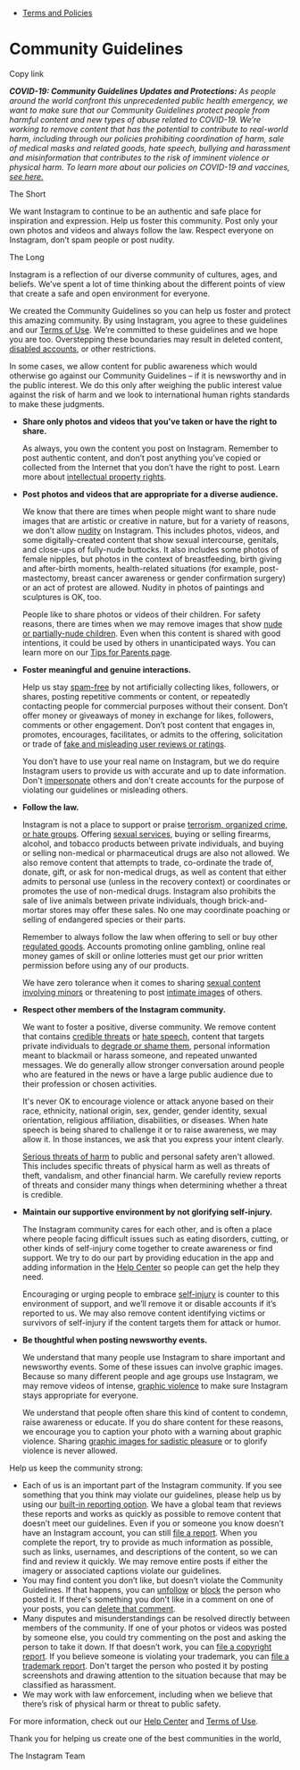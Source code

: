 *   [Terms and Policies](https://help.instagram.com/1417489251945243/?helpref=breadcrumb)

Community Guidelines
====================

Copy link

_**COVID-19: Community Guidelines Updates and Protections:** As people around the world confront this unprecedented public health emergency, we want to make sure that our Community Guidelines protect people from harmful content and new types of abuse related to COVID-19. We’re working to remove content that has the potential to contribute to real-world harm, including through our policies prohibiting coordination of harm, sale of medical masks and related goods, hate speech, bullying and harassment and misinformation that contributes to the risk of imminent violence or physical harm. To learn more about our policies on COVID-19 and vaccines, [see here.](https://help.instagram.com/697825587576762?helpref=faq_content)_

The Short

We want Instagram to continue to be an authentic and safe place for inspiration and expression. Help us foster this community. Post only your own photos and videos and always follow the law. Respect everyone on Instagram, don’t spam people or post nudity.

The Long

Instagram is a reflection of our diverse community of cultures, ages, and beliefs. We’ve spent a lot of time thinking about the different points of view that create a safe and open environment for everyone.

We created the Community Guidelines so you can help us foster and protect this amazing community. By using Instagram, you agree to these guidelines and our [Terms of Use](https://www.instagram.com/legal/terms). We’re committed to these guidelines and we hope you are too. Overstepping these boundaries may result in deleted content, [disabled accounts](https://help.instagram.com/366993040048856?helpref=faq_content), or other restrictions.

In some cases, we allow content for public awareness which would otherwise go against our Community Guidelines – if it is newsworthy and in the public interest. We do this only after weighing the public interest value against the risk of harm and we look to international human rights standards to make these judgments.

*   **Share only photos and videos that you’ve taken or have the right to share.**
    
    As always, you own the content you post on Instagram. Remember to post authentic content, and don’t post anything you’ve copied or collected from the Internet that you don’t have the right to post. Learn more about [intellectual property rights](https://help.instagram.com/126382350847838?helpref=faq_content).
    
*   **Post photos and videos that are appropriate for a diverse audience.**
    
    We know that there are times when people might want to share nude images that are artistic or creative in nature, but for a variety of reasons, we don’t allow [nudity](https://l.instagram.com/?u=https%3A%2F%2Fwww.facebook.com%2Fcommunitystandards%2Fadult_nudity_sexual_activity&e=AT1vjOGqbz5kccwZwuhEUakMlPx2nkD4uHAayEN3kJh6YUjhMMKHX_8d70aoLdnMfErJAJM89Rf7AX0MY3BAthhnCnopvC27s2g3ccI5T3cSwf3WDpo1H-1SGEM3ntEr79OV1tHgdvI3smqRHCLt2QKTFJDBwsqRll6FrQ) on Instagram. This includes photos, videos, and some digitally-created content that show sexual intercourse, genitals, and close-ups of fully-nude buttocks. It also includes some photos of female nipples, but photos in the context of breastfeeding, birth giving and after-birth moments, health-related situations (for example, post-mastectomy, breast cancer awareness or gender confirmation surgery) or an act of protest are allowed. Nudity in photos of paintings and sculptures is OK, too.
    
    People like to share photos or videos of their children. For safety reasons, there are times when we may remove images that show [nude or partially-nude children](https://l.instagram.com/?u=https%3A%2F%2Fwww.facebook.com%2Fcommunitystandards%2Fchild_nudity_sexual_exploitation&e=AT1vjOGqbz5kccwZwuhEUakMlPx2nkD4uHAayEN3kJh6YUjhMMKHX_8d70aoLdnMfErJAJM89Rf7AX0MY3BAthhnCnopvC27s2g3ccI5T3cSwf3WDpo1H-1SGEM3ntEr79OV1tHgdvI3smqRHCLt2QKTFJDBwsqRll6FrQ). Even when this content is shared with good intentions, it could be used by others in unanticipated ways. You can learn more on our [Tips for Parents page](https://help.instagram.com/154475974694511/?helpref=faq_content).
    
*   **Foster meaningful and genuine interactions.**
    
    Help us stay [spam-free](https://l.instagram.com/?u=https%3A%2F%2Fwww.facebook.com%2Fcommunitystandards%2Fspam&e=AT1vjOGqbz5kccwZwuhEUakMlPx2nkD4uHAayEN3kJh6YUjhMMKHX_8d70aoLdnMfErJAJM89Rf7AX0MY3BAthhnCnopvC27s2g3ccI5T3cSwf3WDpo1H-1SGEM3ntEr79OV1tHgdvI3smqRHCLt2QKTFJDBwsqRll6FrQ) by not artificially collecting likes, followers, or shares, posting repetitive comments or content, or repeatedly contacting people for commercial purposes without their consent. Don’t offer money or giveaways of money in exchange for likes, followers, comments or other engagement. Don’t post content that engages in, promotes, encourages, facilitates, or admits to the offering, solicitation or trade of [fake and misleading user reviews or ratings](https://l.instagram.com/?u=https%3A%2F%2Fwww.facebook.com%2Fcommunitystandards%2Ffraud_deception&e=AT1vjOGqbz5kccwZwuhEUakMlPx2nkD4uHAayEN3kJh6YUjhMMKHX_8d70aoLdnMfErJAJM89Rf7AX0MY3BAthhnCnopvC27s2g3ccI5T3cSwf3WDpo1H-1SGEM3ntEr79OV1tHgdvI3smqRHCLt2QKTFJDBwsqRll6FrQ).
    
    You don’t have to use your real name on Instagram, but we do require Instagram users to provide us with accurate and up to date information. Don't [impersonate](https://l.instagram.com/?u=https%3A%2F%2Fwww.facebook.com%2Fcommunitystandards%2Fmisrepresentation&e=AT1vjOGqbz5kccwZwuhEUakMlPx2nkD4uHAayEN3kJh6YUjhMMKHX_8d70aoLdnMfErJAJM89Rf7AX0MY3BAthhnCnopvC27s2g3ccI5T3cSwf3WDpo1H-1SGEM3ntEr79OV1tHgdvI3smqRHCLt2QKTFJDBwsqRll6FrQ) others and don't create accounts for the purpose of violating our guidelines or misleading others.
    
*   **Follow the law.**
    
    Instagram is not a place to support or praise [terrorism, organized crime, or hate groups](https://l.instagram.com/?u=https%3A%2F%2Fwww.facebook.com%2Fcommunitystandards%2Fdangerous_individuals_organizations&e=AT1vjOGqbz5kccwZwuhEUakMlPx2nkD4uHAayEN3kJh6YUjhMMKHX_8d70aoLdnMfErJAJM89Rf7AX0MY3BAthhnCnopvC27s2g3ccI5T3cSwf3WDpo1H-1SGEM3ntEr79OV1tHgdvI3smqRHCLt2QKTFJDBwsqRll6FrQ). Offering [sexual services](https://l.instagram.com/?u=https%3A%2F%2Fwww.facebook.com%2Fcommunitystandards%2Fsexual_solicitation&e=AT1vjOGqbz5kccwZwuhEUakMlPx2nkD4uHAayEN3kJh6YUjhMMKHX_8d70aoLdnMfErJAJM89Rf7AX0MY3BAthhnCnopvC27s2g3ccI5T3cSwf3WDpo1H-1SGEM3ntEr79OV1tHgdvI3smqRHCLt2QKTFJDBwsqRll6FrQ), buying or selling firearms, alcohol, and tobacco products between private individuals, and buying or selling non-medical or pharmaceutical drugs are also not allowed. We also remove content that attempts to trade, co-ordinate the trade of, donate, gift, or ask for non-medical drugs, as well as content that either admits to personal use (unless in the recovery context) or coordinates or promotes the use of non-medical drugs. Instagram also prohibits the sale of live animals between private individuals, though brick-and-mortar stores may offer these sales. No one may coordinate poaching or selling of endangered species or their parts.
    
    Remember to always follow the law when offering to sell or buy other [regulated goods](https://l.instagram.com/?u=https%3A%2F%2Fwww.facebook.com%2Fcommunitystandards%2Fregulated_goods&e=AT1vjOGqbz5kccwZwuhEUakMlPx2nkD4uHAayEN3kJh6YUjhMMKHX_8d70aoLdnMfErJAJM89Rf7AX0MY3BAthhnCnopvC27s2g3ccI5T3cSwf3WDpo1H-1SGEM3ntEr79OV1tHgdvI3smqRHCLt2QKTFJDBwsqRll6FrQ). Accounts promoting online gambling, online real money games of skill or online lotteries must get our prior written permission before using any of our products.
    
    We have zero tolerance when it comes to sharing [sexual content involving minors](https://l.instagram.com/?u=https%3A%2F%2Fwww.facebook.com%2Fcommunitystandards%2Fchild_nudity_sexual_exploitation&e=AT1vjOGqbz5kccwZwuhEUakMlPx2nkD4uHAayEN3kJh6YUjhMMKHX_8d70aoLdnMfErJAJM89Rf7AX0MY3BAthhnCnopvC27s2g3ccI5T3cSwf3WDpo1H-1SGEM3ntEr79OV1tHgdvI3smqRHCLt2QKTFJDBwsqRll6FrQ) or threatening to post [intimate images](https://l.instagram.com/?u=https%3A%2F%2Fwww.facebook.com%2Fcommunitystandards%2Fsexual_exploitation_adults&e=AT1vjOGqbz5kccwZwuhEUakMlPx2nkD4uHAayEN3kJh6YUjhMMKHX_8d70aoLdnMfErJAJM89Rf7AX0MY3BAthhnCnopvC27s2g3ccI5T3cSwf3WDpo1H-1SGEM3ntEr79OV1tHgdvI3smqRHCLt2QKTFJDBwsqRll6FrQ) of others.
    
*   **Respect other members of the Instagram community.**
    
    We want to foster a positive, diverse community. We remove content that contains [credible threats](https://l.instagram.com/?u=https%3A%2F%2Fwww.facebook.com%2Fcommunitystandards%2Fcredible_violence&e=AT1vjOGqbz5kccwZwuhEUakMlPx2nkD4uHAayEN3kJh6YUjhMMKHX_8d70aoLdnMfErJAJM89Rf7AX0MY3BAthhnCnopvC27s2g3ccI5T3cSwf3WDpo1H-1SGEM3ntEr79OV1tHgdvI3smqRHCLt2QKTFJDBwsqRll6FrQ) or [hate speech](https://l.instagram.com/?u=https%3A%2F%2Fwww.facebook.com%2Fcommunitystandards%2Fhate_speech&e=AT1vjOGqbz5kccwZwuhEUakMlPx2nkD4uHAayEN3kJh6YUjhMMKHX_8d70aoLdnMfErJAJM89Rf7AX0MY3BAthhnCnopvC27s2g3ccI5T3cSwf3WDpo1H-1SGEM3ntEr79OV1tHgdvI3smqRHCLt2QKTFJDBwsqRll6FrQ), content that targets private individuals to [degrade or shame them](https://l.instagram.com/?u=https%3A%2F%2Fwww.facebook.com%2Fcommunitystandards%2Fbullying&e=AT1vjOGqbz5kccwZwuhEUakMlPx2nkD4uHAayEN3kJh6YUjhMMKHX_8d70aoLdnMfErJAJM89Rf7AX0MY3BAthhnCnopvC27s2g3ccI5T3cSwf3WDpo1H-1SGEM3ntEr79OV1tHgdvI3smqRHCLt2QKTFJDBwsqRll6FrQ), personal information meant to blackmail or harass someone, and repeated unwanted messages. We do generally allow stronger conversation around people who are featured in the news or have a large public audience due to their profession or chosen activities.
    
    It's never OK to encourage violence or attack anyone based on their race, ethnicity, national origin, sex, gender, gender identity, sexual orientation, religious affiliation, disabilities, or diseases. When hate speech is being shared to challenge it or to raise awareness, we may allow it. In those instances, we ask that you express your intent clearly.
    
    [Serious threats of harm](https://l.instagram.com/?u=https%3A%2F%2Fwww.facebook.com%2Fcommunitystandards%2Fcredible_violence&e=AT1vjOGqbz5kccwZwuhEUakMlPx2nkD4uHAayEN3kJh6YUjhMMKHX_8d70aoLdnMfErJAJM89Rf7AX0MY3BAthhnCnopvC27s2g3ccI5T3cSwf3WDpo1H-1SGEM3ntEr79OV1tHgdvI3smqRHCLt2QKTFJDBwsqRll6FrQ) to public and personal safety aren't allowed. This includes specific threats of physical harm as well as threats of theft, vandalism, and other financial harm. We carefully review reports of threats and consider many things when determining whether a threat is credible.
    
*   **Maintain our supportive environment by not glorifying self-injury.**
    
    The Instagram community cares for each other, and is often a place where people facing difficult issues such as eating disorders, cutting, or other kinds of self-injury come together to create awareness or find support. We try to do our part by providing education in the app and adding information in the [Help Center](https://help.instagram.com/) so people can get the help they need.
    
    Encouraging or urging people to embrace [self-injury](https://l.instagram.com/?u=https%3A%2F%2Fwww.facebook.com%2Fcommunitystandards%2Fsuicide_self_injury_violence&e=AT1vjOGqbz5kccwZwuhEUakMlPx2nkD4uHAayEN3kJh6YUjhMMKHX_8d70aoLdnMfErJAJM89Rf7AX0MY3BAthhnCnopvC27s2g3ccI5T3cSwf3WDpo1H-1SGEM3ntEr79OV1tHgdvI3smqRHCLt2QKTFJDBwsqRll6FrQ) is counter to this environment of support, and we’ll remove it or disable accounts if it’s reported to us. We may also remove content identifying victims or survivors of self-injury if the content targets them for attack or humor.
    
*   **Be thoughtful when posting newsworthy events.**
    
    We understand that many people use Instagram to share important and newsworthy events. Some of these issues can involve graphic images. Because so many different people and age groups use Instagram, we may remove videos of intense, [graphic violence](https://l.instagram.com/?u=https%3A%2F%2Fwww.facebook.com%2Fcommunitystandards%2Fgraphic_violence&e=AT1vjOGqbz5kccwZwuhEUakMlPx2nkD4uHAayEN3kJh6YUjhMMKHX_8d70aoLdnMfErJAJM89Rf7AX0MY3BAthhnCnopvC27s2g3ccI5T3cSwf3WDpo1H-1SGEM3ntEr79OV1tHgdvI3smqRHCLt2QKTFJDBwsqRll6FrQ) to make sure Instagram stays appropriate for everyone.
    
    We understand that people often share this kind of content to condemn, raise awareness or educate. If you do share content for these reasons, we encourage you to caption your photo with a warning about graphic violence. Sharing [graphic images for sadistic pleasure](https://l.instagram.com/?u=https%3A%2F%2Fwww.facebook.com%2Fcommunitystandards%2Fcruel_insensitive&e=AT1vjOGqbz5kccwZwuhEUakMlPx2nkD4uHAayEN3kJh6YUjhMMKHX_8d70aoLdnMfErJAJM89Rf7AX0MY3BAthhnCnopvC27s2g3ccI5T3cSwf3WDpo1H-1SGEM3ntEr79OV1tHgdvI3smqRHCLt2QKTFJDBwsqRll6FrQ) or to glorify violence is never allowed.
    

Help us keep the community strong:

*   Each of us is an important part of the Instagram community. If you see something that you think may violate our guidelines, please help us by using our [built-in reporting option](https://help.instagram.com/165828726894770?helpref=faq_content). We have a global team that reviews these reports and works as quickly as possible to remove content that doesn’t meet our guidelines. Even if you or someone you know doesn’t have an Instagram account, you can still [file a report](https://help.instagram.com/contact/383679321740945). When you complete the report, try to provide as much information as possible, such as links, usernames, and descriptions of the content, so we can find and review it quickly. We may remove entire posts if either the imagery or associated captions violate our guidelines.
*   You may find content you don’t like, but doesn’t violate the Community Guidelines. If that happens, you can [unfollow](https://help.instagram.com/286340048138725?helpref=faq_content) or [block](https://help.instagram.com/426700567389543/?helpref=faq_content) the person who posted it. If there's something you don't like in a comment on one of your posts, you can [delete that comment](https://help.instagram.com/289098941190483?helpref=faq_content).
*   Many disputes and misunderstandings can be resolved directly between members of the community. If one of your photos or videos was posted by someone else, you could try commenting on the post and asking the person to take it down. If that doesn’t work, you can [file a copyright report](https://help.instagram.com/126382350847838?helpref=faq_content). If you believe someone is violating your trademark, you can [file a trademark report](https://help.instagram.com/222826637847963?helpref=faq_content). Don't target the person who posted it by posting screenshots and drawing attention to the situation because that may be classified as harassment.
*   We may work with law enforcement, including when we believe that there’s risk of physical harm or threat to public safety.

For more information, check out our [Help Center](https://help.instagram.com/) and [Terms of Use](https://l.instagram.com/?u=http%3A%2F%2Finstagram.com%2Flegal%2Fterms%2F%23&e=AT1vjOGqbz5kccwZwuhEUakMlPx2nkD4uHAayEN3kJh6YUjhMMKHX_8d70aoLdnMfErJAJM89Rf7AX0MY3BAthhnCnopvC27s2g3ccI5T3cSwf3WDpo1H-1SGEM3ntEr79OV1tHgdvI3smqRHCLt2QKTFJDBwsqRll6FrQ).

Thank you for helping us create one of the best communities in the world,

The Instagram Team